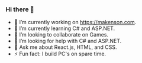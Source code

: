 ### Hi there 👋

<!--
**makensonn/makensonn** is a ✨ _special_ ✨ repository because its `README.md` (this file) appears on your GitHub profile.

<!-- 📫 How to reach me: 

Here are some ideas to get you started: -->

- 🔭 I’m currently working on https://makenson.com.
- 🌱 I’m currently learning C# and ASP.NET.
- 👯 I’m looking to collaborate on Games.
- 🤔 I’m looking for help with C# and ASP.NET.
- 💬 Ask me about React.js, HTML, and CSS.
- ⚡ Fun fact: I build PC's on spare time.
